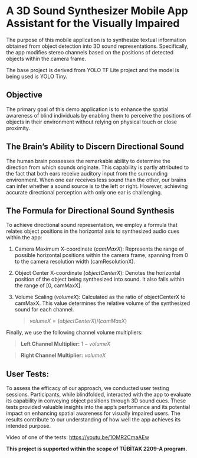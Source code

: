 # A 3D Sound Synthesizer Mobile App Assistant for the Visually Impaired
The purpose of this mobile application is to synthesize textual information obtained from object detection into 3D sound representations. Specifically, the app modifies stereo channels based on the positions of detected objects within the camera frame.

The base project is derived from YOLO TF Lite project and the model is being used is YOLO Tiny.

## Objective
The primary goal of this demo application is to enhance the spatial awareness of blind individuals by enabling them to perceive the positions of objects in their environment without relying on physical touch or close proximity.

## The Brain’s Ability to Discern Directional Sound
The human brain possesses the remarkable ability to determine the direction from which sounds originate. This capability is partly attributed to the fact that both ears receive auditory input from the surrounding environment. When one ear receives less sound than the other, our brains can infer whether a sound source is to the left or right. However, achieving accurate directional perception with only one ear is challenging.

## The Formula for Directional Sound Synthesis
To achieve directional sound representation, we employ a formula that relates object positions in the horizontal axis to synthesized audio cues within the app:

1. Camera Maximum X-coordinate (_camMaxX_): Represents the range of possible horizontal positions within the camera frame, spanning from 0 to the camera resolution width (camResolutionX).

2. Object Center X-coordinate (_objectCenterX_): Denotes the horizontal position of the object being synthesized into sound. It also falls within the range of [0, camMaxX].

3. Volume Scaling (_volumeX_): Calculated as the ratio of objectCenterX to camMaxX. This value determines the relative volume of the synthesized sound for each channel.
   >$volumeX=(objectCenterX)/(camMaxX)$


Finally, we use the following channel volume multipliers:

>**Left Channel Multiplier:** $1−volumeX$

>**Right Channel Multiplier:** $volumeX$

## User Tests:
To assess the efficacy of our approach, we conducted user testing sessions. Participants, while blindfolded, interacted with the app to evaluate its capability in conveying object positions through 3D sound cues. These tests provided valuable insights into the app’s performance and its potential impact on enhancing spatial awareness for visually impaired users. The results contribute to our understanding of how well the app achieves its intended purpose.

Video of one of the tests: https://youtu.be/1OMR2CmaAEw

**This project is supported within the scope of TÜBİTAK 2209-A program.**
